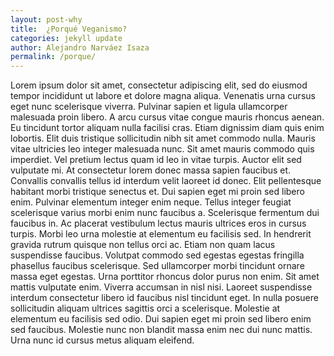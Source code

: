 ```yaml
---
layout: post-why
title:  ¿Porqué Veganismo?
categories: jekyll update
author: Alejandro Narváez Isaza
permalink: /porque/
---
```

Lorem ipsum dolor sit amet, consectetur adipiscing elit, sed do eiusmod tempor incididunt ut labore et dolore magna aliqua. Venenatis urna cursus eget nunc scelerisque viverra. Pulvinar sapien et ligula ullamcorper malesuada proin libero. A arcu cursus vitae congue mauris rhoncus aenean. Eu tincidunt tortor aliquam nulla facilisi cras. Etiam dignissim diam quis enim lobortis. Elit duis tristique sollicitudin nibh sit amet commodo nulla. Mauris vitae ultricies leo integer malesuada nunc. Sit amet mauris commodo quis imperdiet. Vel pretium lectus quam id leo in vitae turpis. Auctor elit sed vulputate mi. At consectetur lorem donec massa sapien faucibus et. Convallis convallis tellus id interdum velit laoreet id donec. Elit pellentesque habitant morbi tristique senectus et. Dui sapien eget mi proin sed libero enim. Pulvinar elementum integer enim neque. Tellus integer feugiat scelerisque varius morbi enim nunc faucibus a. Scelerisque fermentum dui faucibus in. Ac placerat vestibulum lectus mauris ultrices eros in cursus turpis. Morbi leo urna molestie at elementum eu facilisis sed. In hendrerit gravida rutrum quisque non tellus orci ac. Etiam non quam lacus suspendisse faucibus. Volutpat commodo sed egestas egestas fringilla phasellus faucibus scelerisque. Sed ullamcorper morbi tincidunt ornare massa eget egestas. Urna porttitor rhoncus dolor purus non enim. Sit amet mattis vulputate enim. Viverra accumsan in nisl nisi. Laoreet suspendisse interdum consectetur libero id faucibus nisl tincidunt eget. In nulla posuere sollicitudin aliquam ultrices sagittis orci a scelerisque. Molestie at elementum eu facilisis sed odio. Dui sapien eget mi proin sed libero enim sed faucibus. Molestie nunc non blandit massa enim nec dui nunc mattis. Urna nunc id cursus metus aliquam eleifend.
